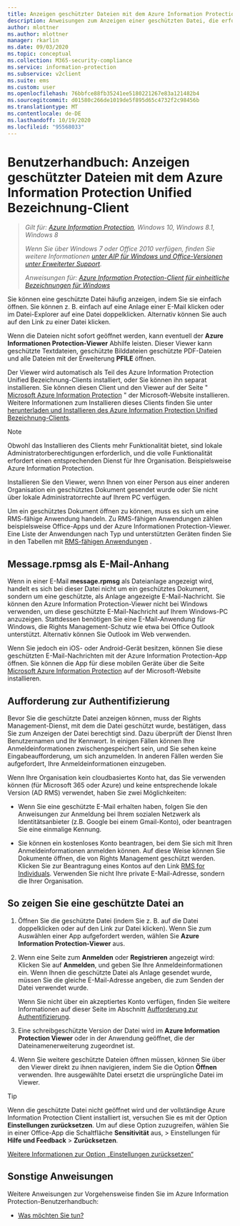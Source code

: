 ```yaml
---
title: Anzeigen geschützter Dateien mit dem Azure Information Protection Unified Bezeichnung-Client
description: Anweisungen zum Anzeigen einer geschützten Datei, die erfordert, dass der Azure Information Protection Unified Bezeichnung Viewer installiert ist.
author: mlottner
ms.author: mlottner
manager: rkarlin
ms.date: 09/03/2020
ms.topic: conceptual
ms.collection: M365-security-compliance
ms.service: information-protection
ms.subservice: v2client
ms.suite: ems
ms.custom: user
ms.openlocfilehash: 76bbfce88fb35241ee5180221267e83a121482b4
ms.sourcegitcommit: d01580c266de1019de5f895d65c4732f2c98456b
ms.translationtype: MT
ms.contentlocale: de-DE
ms.lasthandoff: 10/19/2020
ms.locfileid: "95568033"
---
```

# <a name="user-guide-view-protected-files-with-the-azure-information-protection-unified-labeling-client"></a>Benutzerhandbuch: Anzeigen geschützter Dateien mit dem Azure Information Protection Unified Bezeichnung-Client

>*Gilt für: [Azure Information Protection](https://azure.microsoft.com/pricing/details/information-protection), Windows 10, Windows 8.1, Windows 8*
>
>*Wenn Sie über Windows 7 oder Office 2010 verfügen, finden Sie weitere Informationen [unter AIP für Windows und Office-Versionen unter Erweiterter Support](../known-issues.md#aip-for-windows-and-office-versions-in-extended-support).*
>
> *Anweisungen für: [Azure Information Protection-Client für einheitliche Bezeichnungen für Windows](../faqs.md#whats-the-difference-between-the-azure-information-protection-classic-and-unified-labeling-clients)*

Sie können eine geschützte Datei häufig anzeigen, indem Sie sie einfach öffnen. Sie können z. B. einfach auf eine Anlage einer E-Mail klicken oder im Datei-Explorer auf eine Datei doppelklicken. Alternativ können Sie auch auf den Link zu einer Datei klicken.

Wenn die Dateien nicht sofort geöffnet werden, kann eventuell der **Azure Informationen Protection-Viewer** Abhilfe leisten. Dieser Viewer kann geschützte Textdateien, geschützte Bilddateien geschützte PDF-Dateien und alle Dateien mit der Erweiterung **PFILE** öffnen.

Der Viewer wird automatisch als Teil des Azure Information Protection Unified Bezeichnung-Clients installiert, oder Sie können ihn separat installieren. Sie können diesen Client und den Viewer auf der Seite " [Microsoft Azure Information Protection](https://go.microsoft.com/fwlink/?LinkId=303970) " der Microsoft-Website installieren. Weitere Informationen zum Installieren dieses Clients finden Sie unter [herunterladen und Installieren des Azure Information Protection Unified Bezeichnung-Clients](install-unifiedlabelingclient-app.md).

> [!NOTE]
> Obwohl das Installieren des Clients mehr Funktionalität bietet, sind lokale Administratorberechtigungen erforderlich, und die volle Funktionalität erfordert einen entsprechenden Dienst für Ihre Organisation. Beispielsweise Azure Information Protection.
> 
> Installieren Sie den Viewer, wenn Ihnen von einer Person aus einer anderen Organisation ein geschütztes Dokument gesendet wurde oder Sie nicht über lokale Administratorrechte auf Ihrem PC verfügen.

Um ein geschütztes Dokument öffnen zu können, muss es sich um eine RMS-fähige Anwendung handeln. Zu RMS-fähigen Anwendungen zählen beispielsweise Office-Apps und der Azure Informationen Protection-Viewer. Eine Liste der Anwendungen nach Typ und unterstützten Geräten finden Sie in den Tabellen mit [RMS-fähigen Anwendungen](../requirements-applications.md) . 

## <a name="messagerpmsg-as-an-email-attachment"></a>Message.rpmsg als E-Mail-Anhang

Wenn in einer E-Mail **message.rpmsg** als Dateianlage angezeigt wird, handelt es sich bei dieser Datei nicht um ein geschütztes Dokument, sondern um eine geschützte, als Anlage angezeigte E-Mail-Nachricht. Sie können den Azure Information Protection-Viewer nicht bei Windows verwenden, um diese geschützte E-Mail-Nachricht auf Ihrem Windows-PC anzuzeigen. Stattdessen benötigen Sie eine E-Mail-Anwendung für Windows, die Rights Management-Schutz wie etwa bei Office Outlook unterstützt. Alternativ können Sie Outlook im Web verwenden.

Wenn Sie jedoch ein iOS- oder Android-Gerät besitzen, können Sie diese geschützten E-Mail-Nachrichten mit der Azure Information Protection-App öffnen. Sie können die App für diese mobilen Geräte über die Seite [Microsoft Azure Information Protection](https://go.microsoft.com/fwlink/?LinkId=303970) auf der Microsoft-Website installieren.

## <a name="prompts-for-authentication"></a>Aufforderung zur Authentifizierung

Bevor Sie die geschützte Datei anzeigen können, muss der Rights Management-Dienst, mit dem die Datei geschützt wurde, bestätigen, dass Sie zum Anzeigen der Datei berechtigt sind. Dazu überprüft der Dienst Ihren Benutzernamen und Ihr Kennwort. In einigen Fällen können Ihre Anmeldeinformationen zwischengespeichert sein, und Sie sehen keine Eingabeaufforderung, um sich anzumelden. In anderen Fällen werden Sie aufgefordert, Ihre Anmeldeinformationen einzugeben.

Wenn Ihre Organisation kein cloudbasiertes Konto hat, das Sie verwenden können (für Microsoft 365 oder Azure) und keine entsprechende lokale Version (AD RMS) verwendet, haben Sie zwei Möglichkeiten:

- Wenn Sie eine geschützte E-Mail erhalten haben, folgen Sie den Anweisungen zur Anmeldung bei Ihrem sozialen Netzwerk als Identitätsanbieter (z.B. Google bei einem Gmail-Konto), oder beantragen Sie eine einmalige Kennung.

- Sie können ein kostenloses Konto beantragen, bei dem Sie sich mit Ihren Anmeldeinformationen anmelden können. Auf diese Weise können Sie Dokumente öffnen, die von Rights Management geschützt werden. Klicken Sie zur Beantragung eines Kontos auf den Link [RMS for Individuals](https://go.microsoft.com/fwlink/?LinkId=309469). Verwenden Sie nicht Ihre private E-Mail-Adresse, sondern die Ihrer Organisation. 

## <a name="to-view-a-protected-file"></a>So zeigen Sie eine geschützte Datei an

1. Öffnen Sie die geschützte Datei (indem Sie z. B. auf die Datei doppelklicken oder auf den Link zur Datei klicken). Wenn Sie zum Auswählen einer App aufgefordert werden, wählen Sie **Azure Information Protection-Viewer** aus. 

2. Wenn eine Seite zum **Anmelden** oder **Registrieren** angezeigt wird: Klicken Sie auf **Anmelden**, und geben Sie Ihre Anmeldeinformationen ein. Wenn Ihnen die geschützte Datei als Anlage gesendet wurde, müssen Sie die gleiche E-Mail-Adresse angeben, die zum Senden der Datei verwendet wurde.
    
    Wenn Sie nicht über ein akzeptiertes Konto verfügen, finden Sie weitere Informationen auf dieser Seite im Abschnitt [Aufforderung zur Authentifizierung](#prompts-for-authentication).

3. Eine schreibgeschützte Version der Datei wird im **Azure Information Protection Viewer** oder in der Anwendung geöffnet, die der Dateinamenerweiterung zugeordnet ist.

4. Wenn Sie weitere geschützte Dateien öffnen müssen, können Sie über den Viewer direkt zu ihnen navigieren, indem Sie die Option **Öffnen** verwenden. Ihre ausgewählte Datei ersetzt die ursprüngliche Datei im Viewer. 

> [!TIP]
> Wenn die geschützte Datei nicht geöffnet wird und der vollständige Azure Information Protection Client installiert ist, versuchen Sie es mit der Option **Einstellungen zurücksetzen**. Um auf diese Option zuzugreifen, wählen Sie in einer Office-App die Schaltfläche **Sensitivität** aus, > Einstellungen für **Hilfe und Feedback**  >  **Zurücksetzen**. 
> 
> [Weitere Informationen zur Option „Einstellungen zurücksetzen“](clientv2-admin-guide.md#more-information-about-the-reset-settings-option)

## <a name="other-instructions"></a>Sonstige Anweisungen
Weitere Anweisungen zur Vorgehensweise finden Sie im Azure Information Protection-Benutzerhandbuch:

- [Was möchten Sie tun?](client-user-guide.md#what-do-you-want-to-do)

